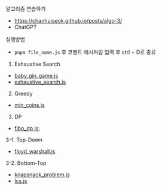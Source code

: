 알고리즘 연습하기
- https://chanhuiseok.github.io/posts/algo-3/
- ChatGPT

실행방법
- `pnpm file_name.js` 후 코멘트 예시처럼 입력 후 ctrl + D로 종료

1. Exhaustive Search
  - [baby_gin_game.js](./baby_gin_game.js)
  - [exhaustive_search.js](./exhaustive_search.js)

2. Greedy
- [min_coins.js](./min_coins.js)

3. DP
- [fibo_dp.js](./fibo_dp.js);

3-1. Top-Down
- [floyd_warshall.js](./floyd_warshall.js)

3-2. Bottom-Top
- [knapsnack_problem.js](./knapsnack_problem.js)
- [lcs.js](./lcs.js)